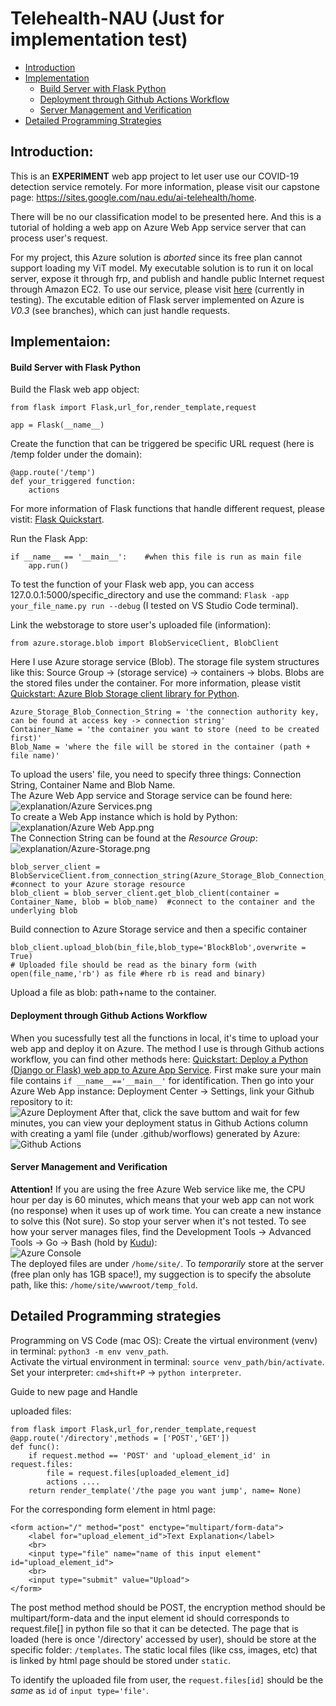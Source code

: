 # Telehealth-NAU (Just for implementation test)
* [Introduction](https://github.com/TyBruceChen/Telehealth-NAU/tree/main#introduction)
* [Implementation](https://github.com/TyBruceChen/Telehealth-NAU/tree/main#implementaion)
  * [Build Server with Flask Python](https://github.com/TyBruceChen/Telehealth-NAU/tree/main#build-server-with-flask-python)
  * [Deployment through Github Actions Workflow](https://github.com/TyBruceChen/Telehealth-NAU/tree/main#deployment-through-github-actions-workflow)
  * [Server Management and Verification](https://github.com/TyBruceChen/Telehealth-NAU/tree/main#server-management-and-verification)
* [Detailed Programming Strategies](https://github.com/TyBruceChen/Telehealth-NAU/tree/main#detailed-programming-strategies)
## Introduction:
This is an **EXPERIMENT** web app project to let user use our COVID-19 detection service remotely. For more information, please visit our capstone page: https://sites.google.com/nau.edu/ai-telehealth/home.

There will be no our classification model to be presented here. And this is a tutorial of holding a web app on Azure Web App service server that can process user's request.

For my project, this Azure solution is *aborted* since its free plan cannot support loading my ViT model. My executable solution is to run it on local server, expose it through frp, and publish and handle public Internet request through Amazon EC2. To use our service, please visit [here](http://ec2-3-144-74-6.us-east-2.compute.amazonaws.com:8000/) (currently in testing). The excutable edition of Flask server implemented on Azure is *V0.3* (see branches), which can just handle requests.

## Implementaion:
#### Build Server with Flask Python
Build the Flask web app object:
```
from flask import Flask,url_for,render_template,request

app = Flask(__name__)
```

Create the function that can be triggered be specific URL request (here is /temp folder under the domain):
```
@app.route('/temp')
def your_triggered function:
    actions
```
For more information of Flask functions that handle different request, please vistit: [Flask Quickstart](https://flask.palletsprojects.com/en/3.0.x/quickstart/#a-minimal-application).

Run the Flask App:
```
if __name__ == '__main__':    #when this file is run as main file
    app.run()
```
To test the function of your Flask web app, you can access 127.0.0.1:5000/specific_directory and use the command: `Flask -app your_file_name.py run --debug` (I tested on VS Studio Code terminal).

Link the webstorage to store user's uploaded file (information):
```
from azure.storage.blob import BlobServiceClient, BlobClient
```
Here I use Azure storage service (Blob). The storage file system structures like this: Source Group -> (storage service) -> containers -> blobs. Blobs are the stored files under the container. For more information, please vistit [Quickstart: Azure Blob Storage client library for Python](https://learn.microsoft.com/en-us/azure/storage/blobs/storage-quickstart-blobs-python?tabs=connection-string%2Croles-azure-portal%2Csign-in-azure-cli#authenticate-to-azure-and-authorize-access-to-blob-data).
```
Azure_Storage_Blob_Connection_String = 'the connection authority key, can be found at access key -> connection string'
Container_Name = 'the container you want to store (need to be created first)'
Blob_Name = 'where the file will be stored in the container (path + file name)'
```
To upload the users' file, you need to specify three things: Connection String, Container Name and Blob Name.
<br>The Azure Web App service and Storage service can be found here: <br>
![explanation/Azure Services.png](https://github.com/TyBruceChen/Telehealth-NAU/blob/main/explanation/Azure%20Services.png)
<br>To create a Web App instance which is hold by Python: <br>
![explanation/Azure Web App.png](https://github.com/TyBruceChen/Telehealth-NAU/blob/main/explanation/Azure%20Web%20App.png)
<br>The Connection String can be found at the *Resource Group*: <br>
![explanation/Azure-Storage.png](https://github.com/TyBruceChen/Telehealth-NAU/blob/main/explanation/Azure%20Storage.png)
```
blob_server_client = BlobServiceClient.from_connection_string(Azure_Storage_Blob_Connection_String) #connect to your Azure storage resource
blob_client = blob_server_client.get_blob_client(container = Container_Name, blob = blob_name)  #connect to the container and the underlying blob
```
Build connection to Azure Storage service and then a specific container
```
blob_client.upload_blob(bin_file,blob_type='BlockBlob',overwrite = True)
# Uploaded file should be read as the binary form (with open(file_name,'rb') as file #here rb is read and binary) 
```
Upload a file as blob: path+name to the container.

#### Deployment through Github Actions Workflow
When you sucessfully test all the functions in local, it's time to upload your web app and deploy it on Azure. The method I use is through Github actions workflow, you can find other methods here:  [Quickstart: Deploy a Python (Django or Flask) web app to Azure App Service](https://learn.microsoft.com/en-us/azure/app-service/quickstart-python?tabs=flask%2Cwindows%2Cazure-cli%2Czip-deploy%2Cdeploy-instructions-azportal%2Cterminal-bash%2Cdeploy-instructions-zip-azcli).
First make sure your main file contains `if __name__=='__main__'` for identification. Then go into your Azure Web App instance: Deployment Center -> Settings, link your Github repository to it: <br>
![Azure Deployment](https://github.com/TyBruceChen/Telehealth-NAU/blob/main/explanation/Azure%20Web%20App%20Deployment.png)
After that, click the save buttom and wait for few minutes, you can view your deployment status in Github Actions column with creating a yaml file (under .github/worflows) generated by Azure: <br>
![Github Actions](https://github.com/TyBruceChen/Telehealth-NAU/blob/main/explanation/Github%20Actions.png)

#### Server Management and Verification
**Attention!** If you are using the free Azure Web service like me, the CPU hour per day is 60 minutes, which means that your web app can not work (no response) when it uses up of work time. You can create a new instance to solve this (Not sure). So stop your server when it's not tested. 
To see how your server manages files, find the Development Tools -> Advanced Tools -> Go -> Bash (hold by [Kudu](https://github.com/projectkudu/kudu/wiki)): <br>
![Azure Console](https://github.com/TyBruceChen/Telehealth-NAU/blob/main/explanation/Azure%20Web%20Server%20Console.png) <br>
The deployed files are under ```/home/site/```. To *temporarily* store at the server (free plan only has 1GB space!), my suggection is to specify the absolute path, like this: ```/home/site/wwwroot/temp_fold```.

## Detailed Programming strategies
Programming on VS Code (mac OS):
Create the virtual environment (venv) in terminal: ```python3 -m env venv_path```. <br>
Activate the virtual environment in terminal: ```source venv_path/bin/activate```. <br>
Set your interpreter: ```cmd+shift+P``` -> ```python interpreter```. <br>

Guide to new page and Handle <form> uploaded files:
```
from flask import Flask,url_for,render_template,request
@app.route('/directory',methods = ['POST','GET'])
def func():
    if request.method == 'POST' and 'upload_element_id' in request.files:
        file = request.files[uploaded_element_id]
        actions ....
    return render_template('/the page you want jump', name= None)
```
For the corresponding form element in html page:
```
<form action="/" method="post" enctype="multipart/form-data">
    <label for="upload_element_id">Text Explanation</label>
    <br>    
    <input type="file" name="name of this input element" id="upload_element_id">
    <br>
    <input type="submit" value="Upload">
</form> 
```
The post method method should be POST, the encryption method should be multipart/form-data and the input element id should corresponds to request.file[] in python file so that it can be detected.
The page that is loaded (here is once '/directory' accessed by user), should be store at the specific folder: ```/templates```. The static local files (like css, images, etc) that is linked by html page should be stored under ```static```.

To identify the uploaded file from user, the ```request.files[id]``` should be the *same* as ```id``` of ```input type='file'```.
